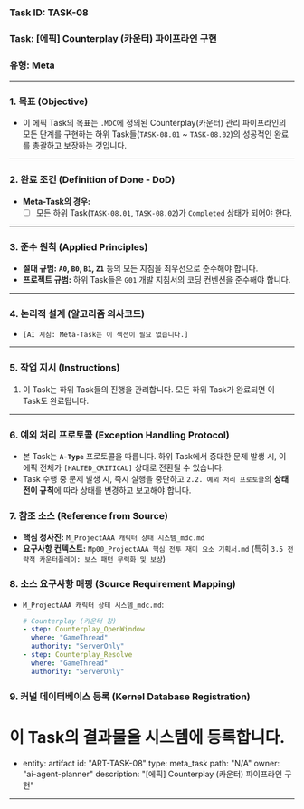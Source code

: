 ### **Task ID: TASK-08**
### **Task: [에픽] Counterplay (카운터) 파이프라인 구현**
### **유형: Meta**

---
### **1. 목표 (Objective)**
*   이 에픽 Task의 목표는 `.MDC`에 정의된 Counterplay(카운터) 관리 파이프라인의 모든 단계를 구현하는 하위 Task들(`TASK-08.01` ~ `TASK-08.02`)의 성공적인 완료를 총괄하고 보장하는 것입니다.

---
### **2. 완료 조건 (Definition of Done - DoD)**
*   **Meta-Task의 경우:**
    - [ ] 모든 하위 Task(`TASK-08.01`, `TASK-08.02`)가 `Completed` 상태가 되어야 한다.

---
### **3. 준수 원칙 (Applied Principles)**
*   **절대 규범:** **`A0`, `B0`, `B1`, `Z1`** 등의 모든 지침을 최우선으로 준수해야 합니다.
*   **프로젝트 규범:** 하위 Task들은 `G01` 개발 지침서의 코딩 컨벤션을 준수해야 합니다.

---
### **4. 논리적 설계 (알고리즘 의사코드)**
*   `[AI 지침: Meta-Task는 이 섹션이 필요 없습니다.]`

---
### **5. 작업 지시 (Instructions)**
1.  이 Task는 하위 Task들의 진행을 관리합니다. 모든 하위 Task가 완료되면 이 Task도 완료됩니다.

---
### **6. 예외 처리 프로토콜 (Exception Handling Protocol)**
*   본 Task는 **`A-Type`** 프로토콜을 따릅니다. 하위 Task에서 중대한 문제 발생 시, 이 에픽 전체가 `[HALTED_CRITICAL]` 상태로 전환될 수 있습니다.
*   Task 수행 중 문제 발생 시, 즉시 실행을 중단하고 `2.2. 예외 처리 프로토콜`의 **상태 전이 규칙**에 따라 상태를 변경하고 보고해야 합니다.

### **7. 참조 소스 (Reference from Source)**
*   **핵심 청사진:** `M_ProjectAAA 캐릭터 상태 시스템_mdc.md`
*   **요구사항 컨텍스트:** `Mp00_ProjectAAA 핵심 전투 재미 요소 기획서.md` (특히 `3.5 전략적 카운터플레이: 보스 패턴 무력화 및 보상`)

### **8. 소스 요구사항 매핑 (Source Requirement Mapping)**
*   `M_ProjectAAA 캐릭터 상태 시스템_mdc.md`:
    ```yaml
    # Counterplay (카운터 창)
    - step: Counterplay_OpenWindow
      where: "GameThread"
      authority: "ServerOnly"
    - step: Counterplay_Resolve
      where: "GameThread"
      authority: "ServerOnly"
    ```

### **9. 커널 데이터베이스 등록 (Kernel Database Registration)**
# 이 Task의 결과물을 시스템에 등록합니다.
- entity: artifact
  id: "ART-TASK-08"
  type: meta_task
  path: "N/A"
  owner: "ai-agent-planner"
  description: "[에픽] Counterplay (카운터) 파이프라인 구현"
---